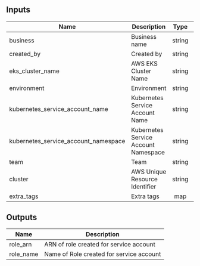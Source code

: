 ## Inputs

| Name | Description | Type | Default | Required |
|------|-------------|:----:|:-----:|:-----:|
| business | Business name | string | n/a | yes |
| created\_by | Created by | string | n/a | yes |
| eks\_cluster\_name | AWS EKS Cluster Name | string | n/a | yes |
| environment | Environment | string | n/a | yes |
| kubernetes\_service\_account\_name | Kubernetes Service Account Name | string | n/a | yes |
| kubernetes\_service\_account\_namespace | Kubernetes Service Account Namespace | string | n/a | yes |
| team | Team | string | n/a | yes |
| cluster | AWS Unique Resource Identifier | string | `"default"` | no |
| extra\_tags | Extra tags | map | `<map>` | no |

## Outputs

| Name | Description |
|------|-------------|
| role\_arn | ARN of role created for service account |
| role\_name | Name of Role created for service account |

